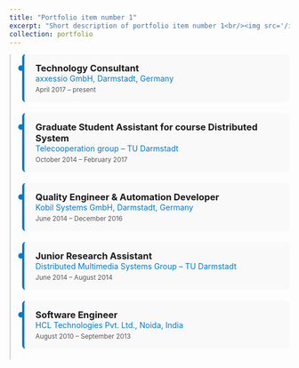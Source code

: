```yaml
---
title: "Portfolio item number 1"
excerpt: "Short description of portfolio item number 1<br/><img src='/images/500x300.png'>"
collection: portfolio
---
```


<style>
.timeline {
  display: flex;
  flex-direction: column;
  position: relative;
  padding-left: 20px;
  border-left: 3px solid #e0e0e0;
}
.timeline-entry {
  position: relative;
  padding: 15px 20px;
  margin-bottom: 20px;
  background: #f9f9f9;
  border-radius: 6px;
  border-left: 4px solid #007acc;
}
.timeline-entry::before {
  content: '';
  position: absolute;
  left: -11px;
  top: 20px;
  width: 10px;
  height: 10px;
  background: #007acc;
  border-radius: 50%;
}
.timeline-entry h3 {
  margin: 0;
}
.timeline-entry a {
  color: #007acc;
  text-decoration: none;
}
.timeline-entry small {
  display: block;
  margin-top: 5px;
  color: #555;
}
</style>

<div class="timeline">

<div class="timeline-entry">
  <h3>Technology Consultant</h3>
  <a href="https://www.axxessio.com/">axxessio GmbH, Darmstadt, Germany</a>
  <small>April 2017 – present</small>
</div>

<div class="timeline-entry">
  <h3>Graduate Student Assistant for course Distributed System</h3>
  <a href="https://www.tk.informatik.tu-darmstadt.de/">Telecooperation group – TU Darmstadt</a>
  <small>October 2014 – February 2017</small>
</div>

<div class="timeline-entry">
  <h3>Quality Engineer & Automation Developer</h3>
  <a href="https://www.kobil.com/">Kobil Systems GmbH, Darmstadt, Germany</a>
  <small>June 2014 – December 2016</small>
</div>

<div class="timeline-entry">
  <h3>Junior Research Assistant</h3>
  <a href="https://www.kom.tu-darmstadt.de/">Distributed Multimedia Systems Group – TU Darmstadt</a>
  <small>June 2014 – August 2014</small>
</div>

<div class="timeline-entry">
  <h3>Software Engineer</h3>
  <a href="https://www.hcltech.com/">HCL Technologies Pvt. Ltd., Noida, India</a>
  <small>August 2010 – September 2013</small>
</div>

</div>

